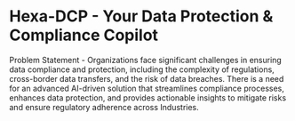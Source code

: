 # Hexa-DCP - Your Data Protection & Compliance Copilot

Problem Statement - Organizations face significant challenges in ensuring data compliance and protection, including the complexity of regulations, cross-border data transfers, and the risk of data breaches. There is a need for an advanced AI-driven solution that streamlines compliance processes, enhances data protection, and provides actionable insights to mitigate risks and ensure regulatory adherence across Industries.
